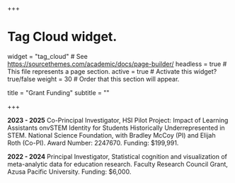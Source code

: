 +++

# Tag Cloud widget.
widget = "tag_cloud"  # See https://sourcethemes.com/academic/docs/page-builder/
headless = true  # This file represents a page section.
active = true # Activate this widget? true/false
weight = 30  # Order that this section will appear.

title = "Grant Funding"
subtitle = ""

+++

**2023 - 2025** 
Co-Principal Investigator, HSI Pilot Project: Impact of Learning Assistants onvSTEM Identity for Students Historically Underrepresented in STEM. National Science Foundation, with Bradley McCoy (PI) and Elijah Roth (Co-PI). Award Number: 2247670. Funding: $199,991.

**2022 - 2024**
Principal Investigator, Statistical cognition and visualization of meta-analytic data for education research. Faculty Research Council Grant, Azusa Pacific University. Funding: $6,000.